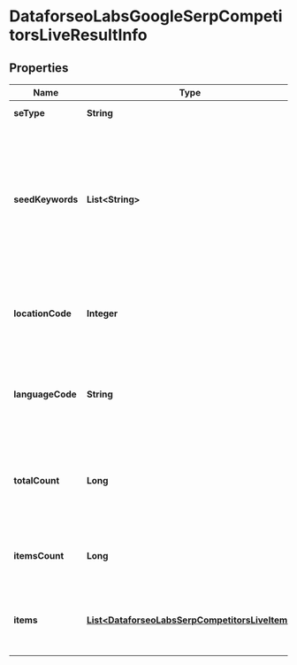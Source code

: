 

# DataforseoLabsGoogleSerpCompetitorsLiveResultInfo


## Properties

| Name | Type | Description | Notes |
|------------ | ------------- | ------------- | -------------|
|**seType** | **String** | search engine type |  [optional] |
|**seedKeywords** | **List&lt;String&gt;** | keywords specified in the request keyword is returned with decoded %## (plus character ‘+’ will be decoded to a space character) |  [optional] |
|**locationCode** | **Integer** | location code in a POST array if there is no data, then the value is null |  [optional] |
|**languageCode** | **String** | language code in a POST array if there is no data, then the value is null |  [optional] |
|**totalCount** | **Long** | the total amount of results in our database relevant to your request |  [optional] |
|**itemsCount** | **Long** | the number of results returned in the items array |  [optional] |
|**items** | [**List&lt;DataforseoLabsSerpCompetitorsLiveItem&gt;**](DataforseoLabsSerpCompetitorsLiveItem.md) | contains detected SERP competitors and related data |  [optional] |



